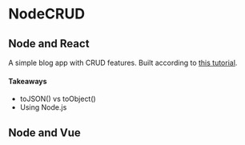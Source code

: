 # NodeCRUD

## Node and React
A simple blog app with CRUD features. Built according to [this tutorial](https://blog.cloudboost.io/learn-how-to-create-a-simple-blog-with-react-node-c05fa6889de3).

#### Takeaways
* toJSON() vs toObject()
* Using Node.js

## Node and Vue
